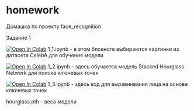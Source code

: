 # homework
Домашка по проекту face_recognition

Задание 1

[![Open In Colab](https://colab.research.google.com/assets/colab-badge.svg)](https://colab.research.google.com/github/olya-r/homework/blob/main/1_1.ipynb)
1_1.ipynb - в этом блокноте выбираются картинки из датасета CelebA для обучения модели

[![Open In Colab](https://colab.research.google.com/assets/colab-badge.svg)](https://colab.research.google.com/github/olya-r/homework/blob/main/1_2.ipynb)
1_2.ipynb - здесь обучается модель Stacked Hourglass Network для поиска ключевых точек

[![Open In Colab](https://colab.research.google.com/assets/colab-badge.svg)](https://colab.research.google.com/github/olya-r/homework/blob/main/1_3.ipynb)
1_3.ipynb - здесь код для выравнивания лица на основе ключевых точек

hourglass.pth - веса модели

